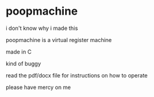 # poopmachine
i don't know why i made this

poopmachine is a virtual register machine

made in C

kind of buggy

read the pdf/docx file for instructions on how to operate

please have mercy on me
